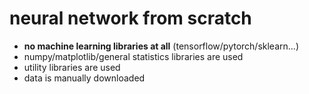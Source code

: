 # neural network from scratch
- **no machine learning libraries at all** (tensorflow/pytorch/sklearn...)
- numpy/matplotlib/general statistics libraries are used
- utility libraries are used
- data is manually downloaded
